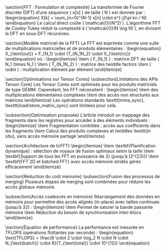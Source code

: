 \section{FFT : Formulation et complexité}
La transformée de Fourier discrète (DFT) d’une séquence \( x[n] \) de taille \( N \) est donnée par :
\begin{equation}
X[k] = \sum_{n=0}^{N-1} x[n] \cdot e^{-j2\pi kn / N}
\end{equation}
Le calcul direct coûte \( \mathcal{O}(N^2) \). L’algorithme FFT de Cooley-Tukey réduit la complexité à \( \mathcal{O}(N \log N) \), en divisant la DFT en sous-DFT récursives.

\section{Modèle matriciel de la FFT}
La FFT est exprimée comme une suite de multiplications matricielles et de produits élémentaires :
\begin{equation}
X_{\text{out}} = F_{N_1} \cdot (T_{N_1N_2} \odot X_{\text{in}})
\end{equation}
où :
\begin{itemize}
    \item \( F_{N_1} \) : matrice DFT de taille \( N_1 \times N_1 \)
    \item \( T_{N_1N_2} \) : matrice des twiddle factors
    \item \( \odot \) : multiplication élément par élément
\end{itemize}

\section{Optimisations sur Tensor Cores}
\subsection{Limitations des APIs Tensor Core}
Les Tensor Cores sont optimisés pour les produits matriciels de type GEMM. Cependant, les FFT nécessitent :
\begin{itemize}
    \item des multiplications élémentaires complexes
    \item des accès non structurés aux matrices
\end{itemize}
Les opérations standards \texttt{mma\_sync}, \texttt{load/store\_matrix\_sync} sont limitées pour cela.

\subsection{Optimisation proposée}
L’article introduit un mappage des fragments dans les registres pour accéder à des éléments individuels :
\begin{itemize}
    \item Fragmentation contrôlée : accès aux coefficients dans les fragments
    \item Calcul des produits complexes et twiddles \textit{in situ}, sans accès mémoire partagé
\end{itemize}

\section{Architecture de tcFFT}
\begin{itemize}
    \item \textbf{Planification dynamique} : sélection de noyaux de fusion optimaux selon la taille
    \item \textbf{Support de tous les FFT en puissance de 2} (jusqu’à \(2^{23}\))
    \item \textbf{FFT 2D et batched FFT} avec accès mémoire stridés gérés efficacement
\end{itemize}

\section{Réduction du coût mémoire}
\subsection{Fusion des processus de merging}
Plusieurs étapes de merging sont combinées pour réduire les accès globaux mémoire.

\subsection{Accès coalescés en mémoire}
Réarrangement des données en mémoire pour permettre des accès alignés (in-place) avec tailles continues (jusqu’à 32) :
\begin{itemize}
    \item Permet de saturer la bande passante mémoire
    \item Réduction du besoin de synchronisation inter-blocs
\end{itemize}

\section{Équation de performance}
La performance est mesurée en TFLOPS (opérations flottantes par seconde) :
\begin{equation}
\text{TFLOPS} = \frac{6 \cdot 2 \cdot \log_2 N \cdot N \cdot N_{\text{batch}} \cdot R}{T_{\text{total}} \cdot 10^{12}}
\end{equation}
